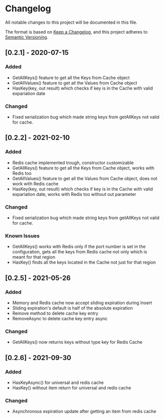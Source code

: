# Changelog

All notable changes to this project will be documented in this file.

The format is based on [Keep a Changelog](https://keepachangelog.com/en/1.0.0/),
and this project adheres to [Semantic Versioning](https://semver.org/spec/v2.0.0.html).

## [0.2.1] - 2020-07-15

### Added

- GetAllKeys() feature to get all the Keys from Cache object
- GetAllValues() feature to get all the Values from Cache object
- HasKey(key, out result) which checks if key is in the Cache with valid expariation date

### Changed
- Fixed serialization bug which made string keys from getAllKeys not valid for cache.

## [0.2.2] - 2021-02-10

### Added
- Redis cache implemented trough, constructor customizable
- GetAllKeys() feature to get all the Keys from Cache object, works with Redis too
- GetAllValues() feature to get all the Values from Cache object, does not work with Redis cache
- HasKey(key, out result) which checks if key is in the Cache with valid expariation date, works with Redis too without out parameter

### Changed
- Fixed serialization bug which made string keys from getAllKeys not valid for cache.

### Known Issues
- GetAllKeys() works with Redis only if the port number is set in the configuration, gets all the keys from Redis cache not only which is meant for that region
- HasKey() finds all the keys located in the Cache not just for that region

## [0.2.5] - 2021-05-26

### Added
- Memory and Redis cache now accept sliding expiration during Insert
- Sliding expiration's default is half of the absolute expiration
- Remove method to delete cache key entry
- RemoveAsync to delete cache key entry async

### Changed
- GetAllKeys() now returns keys without type key for Redis Cache

## [0.2.6] - 2021-09-30

### Added
- HasKeyAsync() for universal and redis cache
- HasKey() without item return for universal and redis cache

### Changed
- Asynchronous expiration update after getting an item from redis cache
